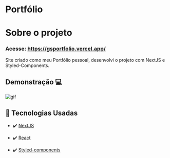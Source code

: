 # Portfólio
# Sobre o projeto

### Acesse: https://gsportfolio.vercel.app/

Site criado como meu Portfólio pessoal, desenvolvi o projeto com NextJS e Styled-Components. 

## Demonstração 💻
<img src="./github/ProjectGif.gif" alt="gif">


## 🚀 Tecnologias Usadas

- ✔️ [NextJS](https://nextjs.org/)

- ✔️ [React](https://pt-br.reactjs.org/)

- ✔️ [Styled-components](https://styled-components.com/docs/basics#installation)


